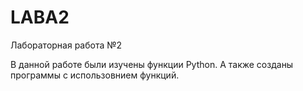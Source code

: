 # LABA2
Лабораторная работа №2

В данной работе были изучены функции Python.
А также созданы программы с использовнием функций.
